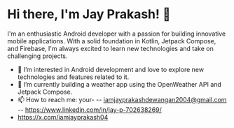 # Hi there, I'm Jay Prakash! 👋

I'm an enthusiastic Android developer with a passion for building innovative mobile applications. With a solid foundation in Kotlin, Jetpack Compose, and Firebase, I'm always excited to learn new technologies and take on challenging projects.

  - 👀 I’m interested in Android development and love to explore new technologies and features related to it.
  -  🌱 I’m currently building a weather app using the OpenWeather API and Jetpack Compose.
  -  📫 How to reach me: your-
  --  iamjayprakashdewangan2004@gmail.com
  --  https://www.linkedin.com/in/jay-p-702638269/
  -  https://x.com/iamjayprakash04
      
  

<!---
jay-prakash001/jay-prakash001 is a ✨ special ✨ repository because its `README.md` (this file) appears on your GitHub profile.
You can click the Preview link to take a look at your changes.
--->
